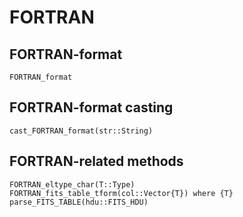 # FORTRAN

## FORTRAN-format

```@docs
FORTRAN_format
```

## FORTRAN-format casting

```@docs
cast_FORTRAN_format(str::String)
```

## FORTRAN-related methods

```@docs
FORTRAN_eltype_char(T::Type)
FORTRAN_fits_table_tform(col::Vector{T}) where {T}
parse_FITS_TABLE(hdu::FITS_HDU)
```